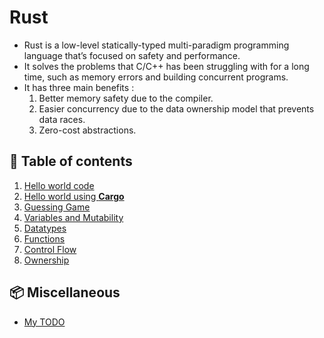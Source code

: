 # Rust

- Rust is a low-level statically-typed multi-paradigm programming language that’s focused on safety and performance.
- It solves the problems that C/C++ has been struggling with for a long time, such as memory errors and building concurrent programs.
- It has three main benefits :
  1. Better memory safety due to the compiler.
  2. Easier concurrency due to the data ownership model that prevents data races.
  3. Zero-cost abstractions.

## 📑 Table of contents

1. [Hello world code](bin/hello-world/hello.rs)
2. [Hello world using **Cargo**](bin/hello-world-using-cargo/CARGO.md)
3. [Guessing Game](bin/guessing-game/src/main.rs)
4. [Variables and Mutability](bin/variables-mutability/VARIABLES.md)
5. [Datatypes](bin/data-types/DATATYPES.md)
6. [Functions](bin/functions/FUNCTIONS.md)
7. [Control Flow](bin/control-flow/CONTROLFLOW.md)
8. [Ownership](bin/ownership/OWNERSHIP.md)

## 📦 Miscellaneous

- [My TODO](bin/TODO.md)
